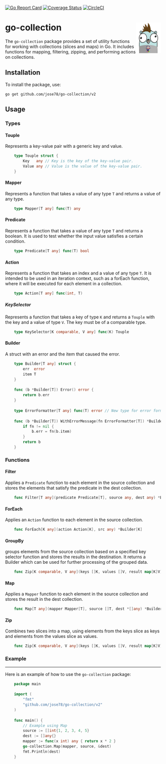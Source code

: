 [![Go Report Card](https://goreportcard.com/badge/github.com/jose78/go-collection)](https://goreportcard.com/report/github.com/jose78/go-collection)
[![Coverage Status](https://coveralls.io/repos/github/jose78/go-collection/badge.svg?branch=master)](https://coveralls.io/github/jose78/go-collection?branch=master)
[![CircleCI](https://circleci.com/gh/jose78/go-collection.svg?style=shield)](https://circleci.com/gh/jose78/go-collection)


# go-collection <img align="right" width="80" height="100" src="resources/gopher.png">




The `go-collection` package provides a set of utility functions for working with collections (slices and maps) in Go. It includes functions for mapping, filtering, zipping, and performing actions on collections.

Installation
------------

To install the package, use:

    go get github.com/jose78/go-collection/v2

Usage
-----

### Types

#### Touple

Represents a key-value pair with a generic key and value.

```go
    type Touple struct {
        Key   any // Key is the key of the key-value pair.
        Value any // Value is the value of the key-value pair.
    }
```

#### Mapper

Represents a function that takes a value of any type `T` and returns a value of any type.

```go
    type Mapper[T any] func(T) any
```

#### Predicate

Represents a function that takes a value of any type `T` and returns a boolean. It is used to test whether the input value satisfies a certain condition.

```go
    type Predicate[T any] func(T) bool
```

#### Action

Represents a function that takes an index and a value of any type `T`. It is intended to be used in an iteration context, such as a forEach function, where it will be executed for each element in a collection.

```go
    type Action[T any] func(int, T)
```

##### KeySelector

Represents a function that takes a key of type `K` and returns a `Touple` with the key and a value of type `V`. The key must be of a comparable type.

```go
    type KeySelector[K comparable, V any] func(K) Touple
```

#### Builder

A struct with an error and the item that caused the error.

```go
    type Builder[T any] struct {
        err  error
        item T
    }
    
    func (b *Builder[T]) Error() error {
        return b.err
    }
    
    type ErrorFormatter[T any] func(T) error // New type for error formatting
    
    func (b *Builder[T]) WithErrorMessage(fn ErrorFormatter[T]) *Builder[T] {
        if fn != nil {
            b.err = fn(b.item)
        }
        return b
    }
```

### Functions


#### Filter

Applies a `Predicate` function to each element in the source collection and stores the elements that satisfy the predicate in the dest collection.

```go
    func Filter[T any](predicate Predicate[T], source any, dest any) *Builder[T]
```

#### ForEach

Applies an `Action` function to each element in the source collection.

```go
    func ForEach[K any](action Action[K], src any) *Builder[K]
```

#### GroupBy

groups elements from the source collection based on a specified key selector function and stores the results in the destination. It returns a Builder which can be used for further processing of the grouped data.

```go
    func Zip[K comparable, V any](keys []K, values []V, result map[K]V) *Builder[K]
```

#### Map

Applies a `Mapper` function to each element in the source collection and stores the result in the dest collection.

```go
    func Map[T any](mapper Mapper[T], source []T, dest *[]any) *Builder[T]
```

#### Zip

Combines two slices into a map, using elements from the keys slice as keys and elements from the values slice as values.

```go
    func Zip[K comparable, V any](keys []K, values []V, result map[K]V) *Builder[K]
```



### Example
-------

Here is an example of how to use the `go-collection` package:

```go
    package main
    
    import (
        "fmt"
        "github.com/jose78/go-collection/v2"
    )
    
    func main() {
        // Example using Map
        source := []int{1, 2, 3, 4, 5}
        dest := []any{}
        mapper := func(x int) any { return x * 2 }
        go-collection.Map(mapper, source, &dest)
        fmt.Println(dest)
    }
```

